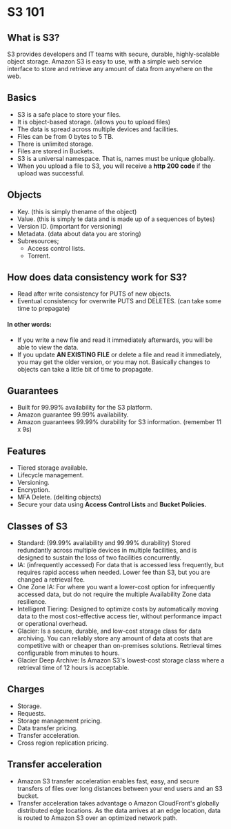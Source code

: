 # S3 101
## What is S3?

S3 provides developers and IT teams with secure, durable, highly-scalable object storage. Amazon S3 is easy to use, with a simple web service interface to store and retrieve any amount of data from anywhere on the web.

## Basics

- S3 is a safe place to store your files.
- It is object-based storage. (allows you to upload files)
- The data is spread across multiple devices and facilities.
- Files can be from 0 bytes to 5 TB.
- There is unlimited storage.
- Files are stored in Buckets.
- S3 is a universal namespace. That is, names must be unique globally.
- When you upload a file to S3, you will receive a **http 200 code** if the upload was successful.

## Objects

- Key. (this is simply thename of the object)
- Value. (this is simply te data and is made up of a sequences of bytes)
- Version ID. (important for versioning)
- Metadata. (data about data you are storing)
- Subresources;
	- Access control lists.
	- Torrent.

## How does data consistency work for S3?

- Read after write consistency for PUTS of new objects.
- Eventual consistency for overwrite PUTS and DELETES. (can take some time to prepagate)

#### In other words:

- If you write a new file and read it immediately afterwards, you will be able to view the data.
- If you update **AN EXISTING FILE** or delete a file and read it immediately, you may get the older version, or you may not. Basically changes to objects can take a little bit of time to propagate.

## Guarantees

- Built for 99.99% availability for the S3 platform.
- Amazon guarantee 99.99% availability.
- Amazon guarantees 99.99% durability for S3 information. (remember 11 x 9s)

## Features

- Tiered storage available.
- Lifecycle management.
- Versioning.
- Encryption.
- MFA Delete. (deliting objects)
- Secure your data using **Access Control Lists** and **Bucket Policies.**

## Classes of S3

- Standard: (99.99% availability and 99.99% durability) Stored redundantly across multiple devices in multiple facilities, and is designed to sustain the loss of two facilities concurrently.
- IA: (infrequently accessed) For data that is accessed less frequently, but requires rapid access when needed. Lower fee than S3, but you are changed a retrieval fee.
- One Zone IA: For where you want a lower-cost option for infrequently accessed data, but do not require the multiple Availability Zone data resilience.
- Intelligent Tiering: Designed to optimize costs by automatically moving data to the most cost-effective access tier, without performance impact or operational overhead.
- Glacier: Is a secure, durable, and low-cost storage class for data archiving. You can reliably store any amount of data at costs that are competitive with or cheaper than on-premises solutions. Retrieval times configurable from minutes to hours.
- Glacier Deep Archive: Is Amazon S3's lowest-cost storage class where a retrieval time of 12 hours is acceptable.

## Charges

- Storage.
- Requests.
- Storage management pricing.
- Data transfer pricing.
- Transfer acceleration.
- Cross region replication pricing.

## Transfer acceleration

- Amazon S3 transfer acceleration enables fast, easy, and secure transfers of files over long distances between your end users and an S3 bucket.
- Transfer acceleration takes advantage o Amazon CloudFront's globally distributed edge locations. As the data arrives at an edge location, data is routed to Amazon S3 over an optimized network path.